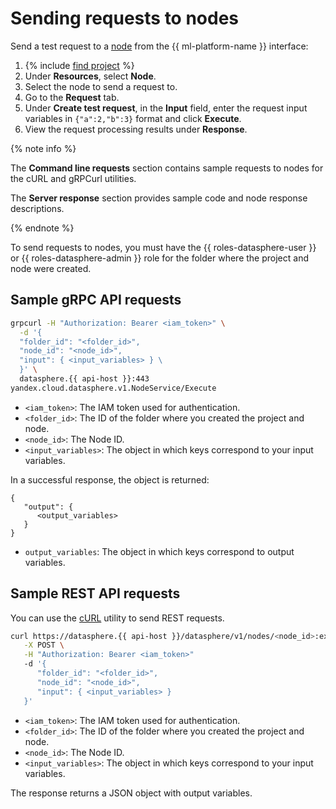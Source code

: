 # Sending requests to nodes

Send a test request to a [node](../../concepts/deploy/index.md#node) from the {{ ml-platform-name }} interface:
1. {% include [find project](../../../_includes/datasphere/ui-find-project.md) %}
1. Under **Resources**, select **Node**.
1. Select the node to send a request to.
1. Go to the **Request** tab.
1. Under **Create test request**, in the **Input** field, enter the request input variables in `{"a":2,"b":3}` format and click **Execute**.
1. View the request processing results under **Response**.

{% note info %}

The **Command line requests** section contains sample requests to nodes for the cURL and gRPCurl utilities.

The **Server response** section provides sample code and node response descriptions.

{% endnote %}

To send requests to nodes, you must have the {{ roles-datasphere-user }} or {{ roles-datasphere-admin }} role for the folder where the project and node were created.

## Sample gRPC API requests

```bash
grpcurl -H "Authorization: Bearer <iam_token>" \
  -d '{
  "folder_id": "<folder_id>",
  "node_id": "<node_id>",
  "input": { <input_variables> } \
  }' \
  datasphere.{{ api-host }}:443
yandex.cloud.datasphere.v1.NodeService/Execute
```

* `<iam_token>`: The IAM token used for authentication.
* `<folder_id>`: The ID of the folder where you created the project and node.
* `<node_id>`: The Node ID.
* `<input_variables>`: The object in which keys correspond to your input variables.

In a successful response, the object is returned:

```
{
   "output": {
      <output_variables>
   }
}
```

* `output_variables`: The object in which keys correspond to output variables.

## Sample REST API requests

You can use the [cURL](https://curl.se) utility to send REST requests.

```bash
curl https://datasphere.{{ api-host }}/datasphere/v1/nodes/<node_id>:execute \
   -X POST \
   -H "Authorization: Bearer <iam_token>"
   -d '{
      "folder_id": "<folder_id>",
      "node_id": "<node_id>",
      "input": { <input_variables> }
   }'
```

* `<iam_token>`: The IAM token used for authentication.
* `<folder_id>`: The ID of the folder where you created the project and node.
* `<node_id>`: The Node ID.
* `<input_variables>`: The object in which keys correspond to your input variables.

The response returns a JSON object with output variables.
